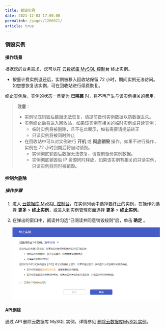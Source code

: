 ```yaml
---
title: 销毁实例
date: 2021-12-03 17:00:00
permalink: /pages/1206021/
article: true
---
```


### 销毁实例

#### 操作场景

根据您的业务需求，您可以在 [云数据库 MySQL 控制台](https://console.capitalonline.net/dbinstances) 终止实例。

- 按量计费实例退还后，实例被移入回收站保留 72 小时，期间实例无法访问。如您想恢复该实例，可在回收站进行续费恢复。

终止实例后，实例的状态一旦变为 **已隔离** 时，将不再产生与该实例相关的费用。

> **注意**：
>
> - 实例彻底销毁后数据无法恢复，请提前备份实例数据以防数据丢失。
> - 实例终止后将进入回收站，如果该实例有相关的临时实例或只读实例：
>   - 临时实例将被删除，且不在此展示，如有需要请提前转正
>   - 只读实例将被同时终止
> - 在回收站中可以对实例进行 **开机** 或 **彻底销毁** 操作，如果不进行操作，实例在 72 小时到期后将自动销毁。
>   - 实例彻底销毁后数据无法恢复，请提前备份实例数据。
>   - 实例彻底销毁后 IP 资源同时释放，如果该实例有相关的只读实例，只读实例将同时被销毁。
>

#### 控制台删除

##### 操作步骤

1. 进入 [云数据库 MySQL 控制台](https://console.capitalonline.net/dbinstances)，在实例列表中选择要终止的实例，在操作列选择 **更多** > **终止实例**，或进入到实例管理页面选择 **更多** > **终止实例**。

2. 在弹出的窗口中，阅读并勾选“已阅读并同意销毁规则”后，单击 **确定** 。

   ![销毁实例-二次确认](./../../pic/destroy_popup.png)

#### API删除

通过 API 删除云数据库 MySQL 实例，详情参见 [删除云数据库MySQL实例](./../../08.API文档/02.实例相关接口/06.删除云数据库MySQL实例.md)。
